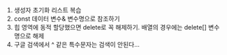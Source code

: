 1. 생성자 초기화 리스트 복습
2. const 데이터 변수& 변수명으로 참조하기
3. 힙 영역에 동적 할당했으면 delete로 꼭 해제하기. 배열의 경우에는 delete[] 변수명으로 해제
4. 구글 검색에서 ^ 같은 특수문자는 검색이 안된다...
